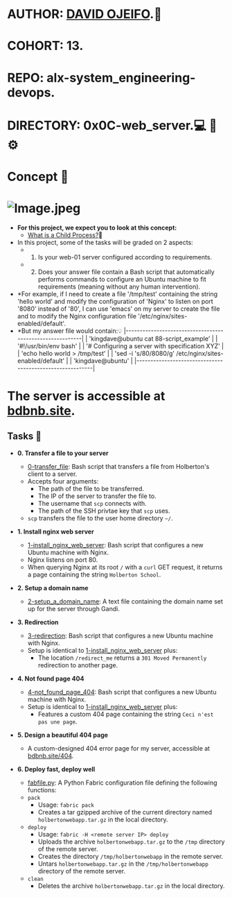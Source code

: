# AUTHOR:         [DAVID OJEIFO](https://github.com/Kingvadee).:briefcase:
# COHORT:         13.
# REPO:		  alx-system_engineering-devops.
# DIRECTORY:	  0x0C-web_server.:computer: :rocket: :gear:

# Concept :page_with_curl:

# ![Image.jpeg](https://s3.amazonaws.com/intranet-projects-files/holbertonschool-sysadmin_devops/266/8Gu52Qv.png)
 * **For this project, we expect you to look at this concept:**
    * [What is a Child Process?](https://intranet.alxswe.com/concepts/110):book:
 * In this project, some of the tasks will be graded on 2 aspects:
    * 1.	Is your web-01 server configured according to requirements.
    * 2.	Does your answer file contain a Bash script that automatically
    	     	performs commands to configure an Ubuntu machine to fit
		requirements (meaning without any human intervention).
 * *For example, if I need to create a file '/tmp/test' containing the string
   'hello world' and modify the configuration of 'Nginx' to listen on port '8080'
    instead of '80', I can use 'emacs' on my server to create the file and to
    modify the Nginx configuration file '/etc/nginx/sites-enabled/default'.
 * *But my answer file would contain::bulb:
    |----------------------------------------------------------|
    | 'kingdave@ubuntu cat 88-script_example'		       |
    | '#!/usr/bin/env bash'				       |
    | '# Configuring a server with specification XYZ'	       |
    | 'echo hello world > /tmp/test'			       |
    | 'sed -i 's/80/8080/g' /etc/nginx/sites-enabled/default'  |
    | 'kingdave@ubuntu'					       |
    |----------------------------------------------------------|
  
# The server is accessible at [bdbnb.site](http://bdbnb.site).

## Tasks :page_with_curl:

* **0. Transfer a file to your server**
  * [0-transfer_file](./0-transfer_file): Bash script that transfers a file
  from Holberton's client to a server.
  * Accepts four arguments:
    * The path of the file to be transferred.
    * The IP of the server to transfer the file to.
    * The username that `scp` connects with.
    * The path of the SSH privtae key that `scp` uses.
  * `scp` transfers the file to the user home directory `~/`.

* **1. Install nginx web server**
  * [1-install_nginx_web_server](./1-install_nginx_web_server): Bash script
  that configures a new Ubuntu machine with Nginx.
  * Nginx listens on port 80.
  * When querying Nginx at its root `/` with a `curl` GET request,
  it returns a page containing the string `Holberton School`.

* **2. Setup a domain name**
  * [2-setup_a_domain_name](./2-setup_a_domain_name): A text file containing
  the domain name set up for the server through Gandi.

* **3. Redirection**
  * [3-redirection](./3-redirection): Bash script that configures a new Ubuntu
  machine with Nginx.
  * Setup is identical to [1-install_nginx_web_server](./1-install_nginx_web_server)
  plus:
    * The location `/redirect_me` returns a `301 Moved Permanently` redirection
    to another page.

* **4. Not found page 404**
  * [4-not_found_page_404](./4-not_found_page_404): Bash script that configures
  a new Ubuntu machine with Nginx.
  * Setup is identical to [1-install_nginx_web_server](./1-install_nginx_web_server)
  plus:
    * Features a custom 404 page containing the string `Ceci n'est pas une page`.

* **5. Design a beautiful 404 page**
  * A custom-designed 404 error page for my server, accessible at
  [bdbnb.site/404](http://bdbnb.site/404).

* **6. Deploy fast, deploy well**
  * [fabfile.py](./fabfile.py): A Python Fabric configuration file defining
  the following functions:
  * `pack`
    * Usage: `fabric pack`
    * Creates a tar gzipped archive of the current directory named
    `holbertonwebapp.tar.gz` in the local directory.
  * `deploy`
    * Usage: `fabric -H <remote server IP> deploy`
    * Uploads the archive `holbertonwebapp.tar.gz` to the `/tmp`
    directory of the remote server.
    * Creates the directory `/tmp/holbertonwebapp` in the remote server.
    * Untars `holbertonwebapp.tar.gz` in the `/tmp/holbertonwebapp` directory
    of the remote server.
  * `clean`
    * Deletes the archive `holbertonwebapp.tar.gz` in the local directory.
